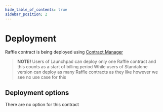 ```yaml
---
hide_table_of_contents: true
sidebar_position: 2
---
```


# Deployment

Raffle contract is being deployed using [Contract Manager](/admin/miscellaneous/contract-manager/)

> **NOTE!** Users of Launchpad can deploy only one Raffle contract and this counts as a start of billing period
> While users of Standalone version can deploy as many Raffle contracts as they like however we see no use case for this

## Deployment options

There are no option for this contract

